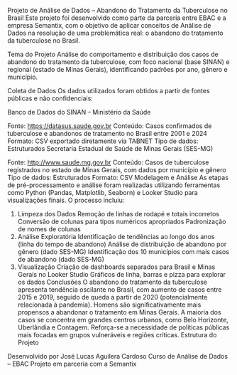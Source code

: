 Projeto de Análise de Dados – Abandono do Tratamento da Tuberculose no Brasil
Este projeto foi desenvolvido como parte da parceria entre EBAC e a empresa Semantix, com o objetivo de aplicar conceitos de Análise de Dados na resolução de uma problemática real: o abandono do tratamento da tuberculose no Brasil.

Tema do Projeto
Análise do comportamento e distribuição dos casos de abandono do tratamento da tuberculose, com foco nacional (base SINAN) e regional (estado de Minas Gerais), identificando padrões por ano, gênero e município.

Coleta de Dados
Os dados utilizados foram obtidos a partir de fontes públicas e não confidenciais:

Banco de Dados do SINAN – Ministério da Saúde

Fonte: https://datasus.saude.gov.br
Conteúdo: Casos confirmados de tuberculose e abandonos de tratamento no Brasil entre 2001 e 2024
Formato: CSV exportado diretamente via TABNET
Tipo de dados: Estruturados
Secretaria Estadual de Saúde de Minas Gerais (SES-MG)

Fonte: http://www.saude.mg.gov.br
Conteúdo: Casos de tuberculose registrados no estado de Minas Gerais, com dados por município e gênero
Tipo de dados: Estruturados
Formato: CSV
Modelagem e Análise
As etapas de pré-processamento e análise foram realizadas utilizando ferramentas como Python (Pandas, Matplotlib, Seaborn) e Looker Studio para visualizações finais. O processo incluiu:

1. Limpeza dos Dados
Remoção de linhas de rodapé e totais incorretos
Conversão de colunas para tipos numéricos apropriados
Padronização de nomes de colunas
2. Análise Exploratória
Identificação de tendências ao longo dos anos (linha do tempo de abandono)
Análise de distribuição de abandono por gênero (dado SES-MG)
Identificação dos 10 municípios com mais casos de abandono (dado SES-MG)
3. Visualização
Criação de dashboards separados para Brasil e Minas Gerais no Looker Studio
Gráficos de linha, barras e pizza para explorar os dados
Conclusões
O abandono do tratamento da tuberculose apresenta tendência oscilante no Brasil, com aumento de casos entre 2015 e 2019, seguido de queda a partir de 2020 (potencialmente relacionada à pandemia).
Homens são significativamente mais propensos a abandonar o tratamento em Minas Gerais.
A maioria dos casos se concentra em grandes centros urbanos, como Belo Horizonte, Uberlândia e Contagem.
Reforça-se a necessidade de políticas públicas mais focadas em grupos vulneráveis e regiões críticas.
Estrutura do Projeto




Desenvolvido por
José Lucas Aguilera Cardoso Curso de Análise de Dados – EBAC
Projeto em parceria com a Semantix
